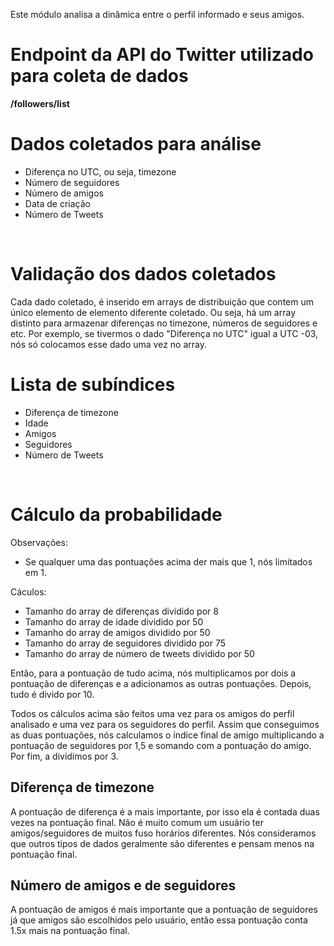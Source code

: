 Este módulo analisa a dinâmica entre o perfil informado e seus amigos.

# Endpoint da API do Twitter utilizado para coleta de dados
**/followers/list**

# Dados coletados para análise
* Diferença no UTC, ou seja, timezone 
* Número de seguidores
* Número de amigos
* Data de criação
* Número de Tweets
<br />

# Validação dos dados coletados
Cada dado coletado, é inserido em arrays de distribuição que contem um único elemento de elemento diferente coletado. Ou seja, há um array distinto para armazenar diferenças no timezone, números de seguidores e etc. 
Por exemplo, se tivermos o dado "Diferença no UTC" igual a UTC -03, nós só colocamos esse dado uma vez no array. 
<br />

# Lista de subíndices

- Diferença de timezone
- Idade
- Amigos
- Seguidores
- Número de Tweets
<br />

# Cálculo da probabilidade

Observações:
* Se qualquer uma das pontuações acima der mais que 1, nós limitados em 1.

Cáculos:
- Tamanho do array de diferenças dividido por 8
- Tamanho do array de idade dividido por 50
- Tamanho do array de amigos dividido por 50
- Tamanho do array de seguidores dividido por 75
- Tamanho do array de número de tweets dividido por 50

Então, para a pontuação de tudo acima, nós multiplicamos por dois a pontuação de diferenças e a adicionamos as outras pontuações. Depois, tudo é divido por 10. 

Todos os cálculos acima são feitos uma vez para os amigos do perfil analisado e uma vez para os seguidores do perfil. Assim que conseguimos as duas pontuações, nós calculamos o índice final de amigo multiplicando a pontuação de seguidores por 1,5 e somando com a pontuação do amigo. Por fim, a dividimos por 3.

## Diferença de timezone
A pontuação de diferença é a mais importante, por isso ela é contada duas vezes na pontuação final. 
Não é muito comum um usuário ter amigos/seguidores de muitos fuso horários diferentes. Nós consideramos que outros tipos de dados geralmente são diferentes e pensam menos na pontuação final.

## Número de amigos e de seguidores
A pontuação de amigos é mais importante que a pontuação de seguidores já que amigos são escolhidos pelo usuário,
então essa pontuação conta 1.5x mais na pontuação final.


